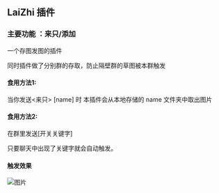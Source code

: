 ## LaiZhi 插件 

### 主要功能 ：来只/添加

一个存图发图的插件

同时插件做了分别群的存取，防止隔壁群的草图被本群触发

#### 食用方法1:

当你发送<来只> [name] 时  本插件会从本地存储的 name 文件夹中取出图片

#### 食用方法2:
在群里发送[开关关键字]

只要聊天中出现了关键字就会自动触发。



#### 触发效果
![图片](https://github.com/huvz04/myChatplugin/assets/91484306/3ce1317d-98f3-4aa1-8645-d26b45dd24a4)

